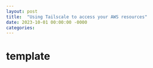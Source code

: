 ```yaml
---
layout: post
title:  "Using Tailscale to access your AWS resources"
date: 2023-10-01 00:00:00 -0000
categories: 
---
```


# template

